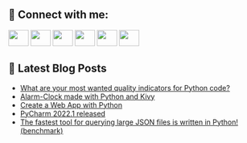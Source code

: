 ## 🔎 Connect with me:
[<img height="32" width="40" src="https://cdn.jsdelivr.net/npm/simple-icons@v5/icons/telegram.svg" />](https://t.me/bullbesh)
[<img height="32" width="40" src="https://cdn.jsdelivr.net/npm/simple-icons@v5/icons/vk.svg" />](https://vk.com/bullbesh)
[<img height="32" width="40" src="https://cdn.jsdelivr.net/npm/simple-icons@v5/icons/twitter.svg" />](https://twitter.com/bullbesh1)
[<img height="32" width="40" src="https://cdn.jsdelivr.net/npm/simple-icons@v5/icons/instagram.svg" />](https://www.instagram.com/bullbesh)
[<img height="32" width="40" src="https://cdn.jsdelivr.net/npm/simple-icons@v5/icons/reddit.svg" />](https://www.reddit.com/user/bullbesh)
[<img height="32" width="40" src="https://cdn.jsdelivr.net/npm/simple-icons@v5/icons/youtube.svg" />](https://www.youtube.com/channel/UCtfjRs6uzgq5mfm8S06WTcg)

## 📕 Latest Blog Posts
<!-- BLOG-POST-LIST:START -->
- [What are your most wanted quality indicators for Python code?](https://www.reddit.com/r/Python/comments/u31bkw/what_are_your_most_wanted_quality_indicators_for/)
- [Alarm-Clock made with Python and Kivy](https://www.reddit.com/r/Python/comments/u2zz5r/alarmclock_made_with_python_and_kivy/)
- [Create a Web App with Python](https://www.reddit.com/r/Python/comments/u2xuxd/create_a_web_app_with_python/)
- [PyCharm 2022.1 released](https://www.reddit.com/r/Python/comments/u2vp01/pycharm_20221_released/)
- [The fastest tool for querying large JSON files is written in Python! &lpar;benchmark&rpar;](https://www.reddit.com/r/Python/comments/u2v858/the_fastest_tool_for_querying_large_json_files_is/)
<!-- BLOG-POST-LIST:END -->
